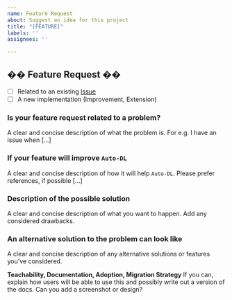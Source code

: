 ```yaml
---
name: Feature Request
about: Suggest an idea for this project
title: "[FEATURE]"
labels: ''
assignees: ''

---
```


## �� Feature Request �� 

- [ ] Related to an existing [Issue](../../../issues) 
- [ ] A new implementation (Improvement, Extension) 

### Is your feature request related to a problem?

A clear and concise description of what the problem is. For e.g. I have an issue when [...]

### If your feature will improve `Auto-DL`

A clear and concise description of how it will help `Auto-DL`. Please prefer references, if possible [...]

### Description of the possible solution

A clear and concise description of what you want to happen. Add any considered drawbacks.

### An alternative solution to the problem can look like

A clear and concise description of any alternative solutions or features you've considered.

**Teachability, Documentation, Adoption, Migration Strategy**
If you can, explain how users will be able to use this and possibly write out a version of the docs.
Can you add a screenshot or design?
